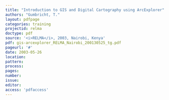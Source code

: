 ```yaml
---
title: "Introduction to GIS and Digital Cartography using ArcExplorer"
authors: "Gumbricht, T."
layout: pdfpage
categories: training
projectid: relma
doctype: pdf
source: '<i>RELMA</i>, 2003, Nairobi, Kenya'
pdf: gis-arcexplorer_RELMA_Nairobi_200130525_tg.pdf
pageurl: '#'
date: 2003-05-26
location:
pattern:
process:
pages:
number:
issue:
editor:
access: 'pdfaccess'
---
```

